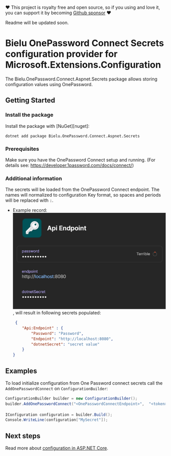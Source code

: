❤️ This project is royalty free and open source, so if you using and love it, you can support it by becoming [Github sponsor](https://github.com/sponsors/bielu) ❤️

Readme will be updated soon.
# Bielu OnePassword Connect Secrets configuration provider for Microsoft.Extensions.Configuration
The Bielu.OnePassword.Connect.Aspnet.Secrets package allows storing configuration values using OnePassword.

## Getting Started

### Install the package

Install the package with [NuGet][nuget]:
```dotnetcli
dotnet add package Bielu.OnePassword.Connect.Aspnet.Secrets
```
### Prerequisites
Make sure you have the OnePassword Connect setup and running. (For details see: https://developer.1password.com/docs/connect/)
### Additional information
The secrets will be loaded from the OnePassword Connect endpoint. The names will normalized to configuration Key format, so spaces and periods will be replaced with `:`.
- Example record:![img.png](img.png), will result in following secrets populated:
    ```json
     {  
        "Api:Endpoint" : {
            "Password": "Password",
            "Endpoint": "http://localhost:8080",
            "dotnetSecret": "secret value"
        }
    }
    ```
## Examples

To load initialize configuration from One Password connect secrets call the `AddOnePasswordConnect` on `ConfigurationBuilder`:

```C# Snippet:ConfigurationAddAzureKeyVault
ConfigurationBuilder builder = new ConfigurationBuilder();
builder.AddOnePasswordConnect("<OnePasswordConnectEndpoint>",  "<token>");

IConfiguration configuration = builder.Build();
Console.WriteLine(configuration["MySecret"]);
```

## Next steps

Read more about [configuration in ASP.NET Core](https://learn.microsoft.com/en-us/aspnet/core/fundamentals/configuration/?view=aspnetcore-3.1).
